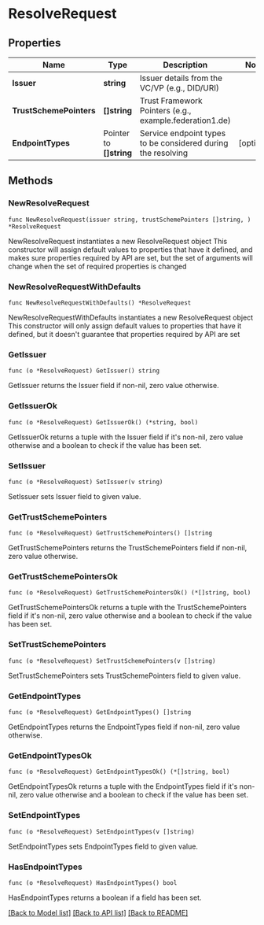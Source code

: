 # ResolveRequest

## Properties

Name | Type | Description | Notes
------------ | ------------- | ------------- | -------------
**Issuer** | **string** | Issuer details from the VC/VP (e.g., DID/URI) | 
**TrustSchemePointers** | **[]string** | Trust Framework Pointers (e.g., example.federation1.de) | 
**EndpointTypes** | Pointer to **[]string** | Service endpoint types to be considered during the resolving | [optional] 

## Methods

### NewResolveRequest

`func NewResolveRequest(issuer string, trustSchemePointers []string, ) *ResolveRequest`

NewResolveRequest instantiates a new ResolveRequest object
This constructor will assign default values to properties that have it defined,
and makes sure properties required by API are set, but the set of arguments
will change when the set of required properties is changed

### NewResolveRequestWithDefaults

`func NewResolveRequestWithDefaults() *ResolveRequest`

NewResolveRequestWithDefaults instantiates a new ResolveRequest object
This constructor will only assign default values to properties that have it defined,
but it doesn't guarantee that properties required by API are set

### GetIssuer

`func (o *ResolveRequest) GetIssuer() string`

GetIssuer returns the Issuer field if non-nil, zero value otherwise.

### GetIssuerOk

`func (o *ResolveRequest) GetIssuerOk() (*string, bool)`

GetIssuerOk returns a tuple with the Issuer field if it's non-nil, zero value otherwise
and a boolean to check if the value has been set.

### SetIssuer

`func (o *ResolveRequest) SetIssuer(v string)`

SetIssuer sets Issuer field to given value.


### GetTrustSchemePointers

`func (o *ResolveRequest) GetTrustSchemePointers() []string`

GetTrustSchemePointers returns the TrustSchemePointers field if non-nil, zero value otherwise.

### GetTrustSchemePointersOk

`func (o *ResolveRequest) GetTrustSchemePointersOk() (*[]string, bool)`

GetTrustSchemePointersOk returns a tuple with the TrustSchemePointers field if it's non-nil, zero value otherwise
and a boolean to check if the value has been set.

### SetTrustSchemePointers

`func (o *ResolveRequest) SetTrustSchemePointers(v []string)`

SetTrustSchemePointers sets TrustSchemePointers field to given value.


### GetEndpointTypes

`func (o *ResolveRequest) GetEndpointTypes() []string`

GetEndpointTypes returns the EndpointTypes field if non-nil, zero value otherwise.

### GetEndpointTypesOk

`func (o *ResolveRequest) GetEndpointTypesOk() (*[]string, bool)`

GetEndpointTypesOk returns a tuple with the EndpointTypes field if it's non-nil, zero value otherwise
and a boolean to check if the value has been set.

### SetEndpointTypes

`func (o *ResolveRequest) SetEndpointTypes(v []string)`

SetEndpointTypes sets EndpointTypes field to given value.

### HasEndpointTypes

`func (o *ResolveRequest) HasEndpointTypes() bool`

HasEndpointTypes returns a boolean if a field has been set.


[[Back to Model list]](../README.md#documentation-for-models) [[Back to API list]](../README.md#documentation-for-api-endpoints) [[Back to README]](../README.md)


